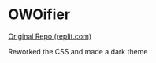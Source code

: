 # OWOifier

[Original Repo (replit.com)](https://replit.com/@Black_is_Back/OWOifier)

Reworked the CSS and made a dark theme
